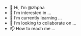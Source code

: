 - 👋 Hi, I’m @zhpha
- 👀 I’m interested in ...
- 🌱 I’m currently learning ...
- 💞️ I’m looking to collaborate on ...
- 📫 How to reach me ...

<!---
zhpha/zhpha is a ✨ special ✨ repository because its `README.md` (this file) appears on your GitHub profile.
You can click the Preview link to take a look at your changes.
--->
